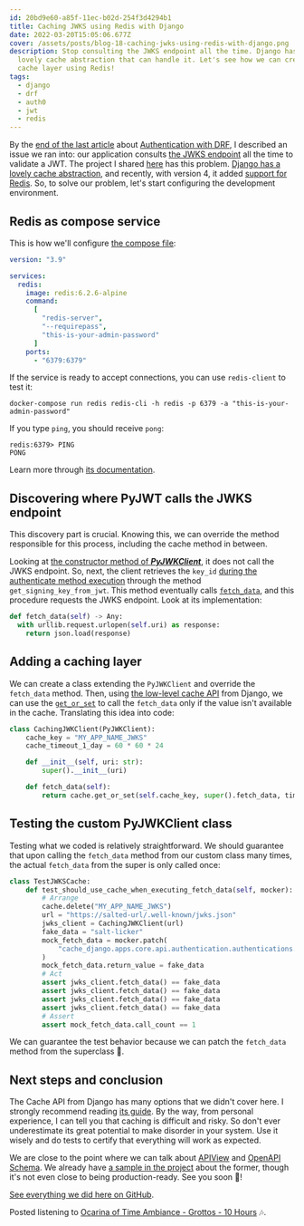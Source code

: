 ```yaml
---
id: 20bd9e60-a85f-11ec-b02d-254f3d4294b1
title: Caching JWKS using Redis with Django
date: 2022-03-20T15:05:06.677Z
cover: /assets/posts/blog-18-caching-jwks-using-redis-with-django.png
description: Stop consulting the JWKS endpoint all the time. Django has a really
  lovely cache abstraction that can handle it. Let's see how we can create a
  cache layer using Redis!
tags:
  - django
  - drf
  - auth0
  - jwt
  - redis
---
```

By the [end of the last article](https://www.willianantunes.com/blog/2022/03/validating-jwt-authentication-using-django-rest-framework/#next-steps-and-conclusion) about [Authentication with DRF](https://www.willianantunes.com/blog/2022/03/validating-jwt-authentication-using-django-rest-framework/), I described an issue we ran into: our application consults [the JWKS endpoint](https://auth0.com/docs/secure/tokens/json-web-tokens/json-web-key-sets) all the time to validate a JWT. The project I shared [here](https://github.com/willianantunes/tutorials/tree/master/2022/03/authentication-django-rest-framework) has this problem. [Django has a lovely cache abstraction](https://docs.djangoproject.com/en/4.0/topics/cache/), and recently, with version 4, it added [support for Redis](https://docs.djangoproject.com/en/4.0/topics/cache/#redis). So, to solve our problem, let's start configuring the development environment.

## Redis as compose service

This is how we'll configure [the compose file](https://docs.docker.com/compose/compose-file/):

```yaml
version: "3.9"

services:
  redis:
    image: redis:6.2.6-alpine
    command:
      [
        "redis-server",
        "--requirepass",
        "this-is-your-admin-password"
      ]
    ports:
      - "6379:6379"
```

If the service is ready to accept connections, you can use `redis-client` to test it:

```shellsession
docker-compose run redis redis-cli -h redis -p 6379 -a "this-is-your-admin-password"
```

If you type `ping`, you should receive `pong`:

```shellsession
redis:6379> PING
PONG
```

Learn more through [its documentation](https://redis.io/topics/rediscli).

## Discovering where PyJWT calls the JWKS endpoint

This discovery part is crucial. Knowing this, we can override the method responsible for this process, including the cache method in between.

Looking at [the constructor method of ***PyJWKClient***](https://github.com/jpadilla/pyjwt/blob/6a624f42112661d1e4ea43ce7a78a9d6c693644b/jwt/jwks_client.py#L12-L17), it does not call the JWKS endpoint. So, next, the client retrieves the `key_id` [during the authenticate method execution](https://github.com/willianantunes/tutorials/blob/28cff84a2dfe7b09d0bbb632a3ee3e2357740549/2022/03/authentication-django-rest-framework/authentication_django_rest_framework/apps/core/api/authentication/authentications.py#L43) through the method `get_signing_key_from_jwt`. This method eventually calls [`fetch_data`](https://github.com/jpadilla/pyjwt/blob/6a624f42112661d1e4ea43ce7a78a9d6c693644b/jwt/jwks_client.py#L19-L21), and this procedure requests the JWKS endpoint. Look at its implementation:

```python
def fetch_data(self) -> Any:
  with urllib.request.urlopen(self.uri) as response:
    return json.load(response)
```

## Adding a caching layer

We can create a class extending the `PyJWKClient` and override the `fetch_data` method. Then, using [the low-level cache API](https://docs.djangoproject.com/en/4.0/topics/cache/#the-low-level-cache-api) from Django, we can use the [`get_or_set`](https://docs.djangoproject.com/en/4.0/topics/cache/#django.core.caches.cache.get_or_set) to call the `fetch_data` only if the value isn't available in the cache. Translating this idea into code:

```python
class CachingJWKClient(PyJWKClient):
    cache_key = "MY_APP_NAME_JWKS"
    cache_timeout_1_day = 60 * 60 * 24

    def __init__(self, uri: str):
        super().__init__(uri)

    def fetch_data(self):
        return cache.get_or_set(self.cache_key, super().fetch_data, timeout=self.cache_timeout_1_day)
```

## Testing the custom PyJWKClient class

Testing what we coded is relatively straightforward. We should guarantee that upon calling the `fetch_data` method from our custom class many times, the actual `fetch_data` from the super is only called once:

```python
class TestJWKSCache:
    def test_should_use_cache_when_executing_fetch_data(self, mocker):
        # Arrange
        cache.delete("MY_APP_NAME_JWKS")
        url = "https://salted-url/.well-known/jwks.json"
        jwks_client = CachingJWKClient(url)
        fake_data = "salt-licker"
        mock_fetch_data = mocker.patch(
            "cache_django.apps.core.api.authentication.authentications.PyJWKClient.fetch_data"
        )
        mock_fetch_data.return_value = fake_data
        # Act
        assert jwks_client.fetch_data() == fake_data
        assert jwks_client.fetch_data() == fake_data
        assert jwks_client.fetch_data() == fake_data
        assert jwks_client.fetch_data() == fake_data
        # Assert
        assert mock_fetch_data.call_count == 1
```

We can guarantee the test behavior because we can patch the `fetch_data` method from the superclass 🤩.

## Next steps and conclusion

The Cache API from Django has many options that we didn't cover here. I strongly recommend reading [its guide](https://docs.djangoproject.com/en/4.0/topics/cache/#the-low-level-cache-api). By the way, from personal experience, I can tell you that caching is difficult and risky. So don't ever underestimate its great potential to make disorder in your system. Use it wisely and do tests to certify that everything will work as expected.

We are close to the point where we can talk about [APIView](https://www.django-rest-framework.org/api-guide/views/#class-based-views) and [OpenAPI Schema](https://www.django-rest-framework.org/api-guide/schemas/). We already have [a sample in the project](https://github.com/willianantunes/tutorials/blob/bf1825ee8ac8c4e8fa716c47603a5930dac62485/2022/03/cache-django/cache_django/apps/core/api/v1/views.py#L9-L17) about the former, though it's not even close to being production-ready. See you soon 🤟!

[See everything we did here on GitHub](https://github.com/willianantunes/tutorials/tree/master/2022/03/cache-django).

Posted listening to [Ocarina of Time Ambiance - Grottos - 10 Hours](https://youtu.be/OpfJQ_0_4qs) 🎶.
